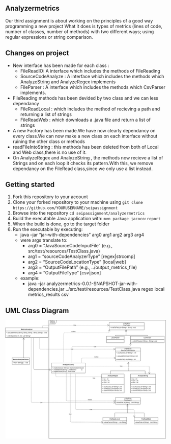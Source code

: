 ## Analyzermetrics

Our third assignment is about working on the principles of a good way programming a new project
What it does is  types of metrics (lines of code, number of classes, number of methods) with 
two different ways; using regular expressions or string comparison.

## Changes on project
* New interface has been made for each class :
  * FileReadIO: A interface which includes the methods of FileReading 
  * SourceCodeAnalyze : A interface which includes the methods which AnalyzeString and AnalyzeRegex implements
  * FileParser : A interface which includes the methods which CsvParser implements.
* FileReading methods has been devided by two class and we can less dependancy
  * FileReadLocal : which includes the method of recieving a path and returning a list of strings
  * FileReadWeb : which downloads a .java file and return a list of strings
* A new Factory has been made.We have now clearly dependancy on every class.We can now make a new class on each interface without ruining the other class or methods
* readFileIntoString : this methods has been deleted from both of Local and Web class,there is no use of it.
* On AnalyzeRegex and AnalyzeString , the methods now recieve a list of Strings and on each loop it checks its pattern.With this, we remove 
dependancy on the FileRead class,since we only use a list instead.


## Getting started
1. Fork this repository to your account
2. Clone your forked repository to your machine using `git clone https://github.com/YOURUSERNAME/seipassignment` 
3. Browse into the repository `cd seipassignment/analyzermetrics`  
4. Build the executable Java application with: `mvn package jacoco:report`
5. When the build is done, go to the target folder 
6. Run the executable by executing:
	 * java –jar “jar-with-dependencies” arg0 arg1 arg2 arg3 arg4
   * were args translate to: 	
	 *  arg0 = “JavaSourceCodeInputFile” (e.g., src/test/resources/TestClass.java)
	 *  arg1 = “sourceCodeAnalyzerType” [regex|strcomp]
	 *  arg2 = “SourceCodeLocationType” [local|web]
	 *  arg3 = “OutputFilePath” (e.g., ../output_metrics_file)
	 *  arg4 = “OutputFileType” [csv|json]
   *  example: 
	  * java –jar analyzermetrics-0.0.1-SNAPSHOT-jar-with-dependencies.jar ../src/test/resources/TestClass.java regex local metrics_results csv
  
  ## UML Class Diagram
  ![diagram](classdiagram.png)
